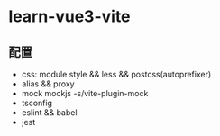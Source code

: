 # learn-vue3-vite

## 配置

- css: module style && less && postcss(autoprefixer)
- alias && proxy
- mock mockjs -s/vite-plugin-mock
- tsconfig
- eslint && babel
- jest
